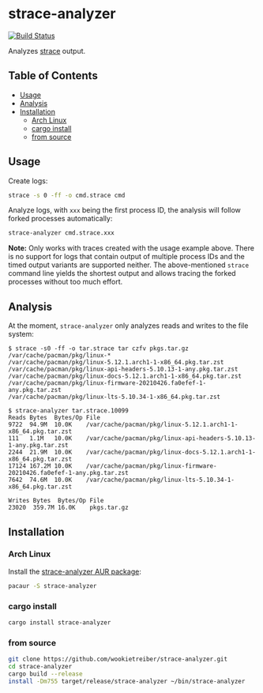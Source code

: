 strace-analyzer
===============

[![Build Status](https://travis-ci.com/wookietreiber/strace-analyzer.svg?branch=master)](https://travis-ci.com/wookietreiber/strace-analyzer)

Analyzes [strace][] output.


Table of Contents
-----------------

<!-- toc -->

- [Usage](#usage)
- [Analysis](#analysis)
- [Installation](#installation)
  * [Arch Linux](#arch-linux)
  * [cargo install](#cargo-install)
  * [from source](#from-source)

<!-- tocstop -->


Usage
-----

Create logs:

```bash
strace -s 0 -ff -o cmd.strace cmd
```

Analyze logs, with `xxx` being the first process ID, the analysis will follow
forked processes automatically:

```bash
strace-analyzer cmd.strace.xxx
```

**Note:** Only works with traces created with the usage example above. There is
no support for logs that contain output of multiple process IDs and the timed
output variants are supported neither. The above-mentioned `strace` command
line yields the shortest output and allows tracing the forked processes without
too much effort.


Analysis
--------

At the moment, `strace-analyzer` only analyzes reads and writes to the file
system:

```console
$ strace -s0 -ff -o tar.strace tar czfv pkgs.tar.gz /var/cache/pacman/pkg/linux-*
/var/cache/pacman/pkg/linux-5.12.1.arch1-1-x86_64.pkg.tar.zst
/var/cache/pacman/pkg/linux-api-headers-5.10.13-1-any.pkg.tar.zst
/var/cache/pacman/pkg/linux-docs-5.12.1.arch1-1-x86_64.pkg.tar.zst
/var/cache/pacman/pkg/linux-firmware-20210426.fa0efef-1-any.pkg.tar.zst
/var/cache/pacman/pkg/linux-lts-5.10.34-1-x86_64.pkg.tar.zst

$ strace-analyzer tar.strace.10099
Reads Bytes  Bytes/Op File
9722  94.9M  10.0K    /var/cache/pacman/pkg/linux-5.12.1.arch1-1-x86_64.pkg.tar.zst
111   1.1M   10.0K    /var/cache/pacman/pkg/linux-api-headers-5.10.13-1-any.pkg.tar.zst
2244  21.9M  10.0K    /var/cache/pacman/pkg/linux-docs-5.12.1.arch1-1-x86_64.pkg.tar.zst
17124 167.2M 10.0K    /var/cache/pacman/pkg/linux-firmware-20210426.fa0efef-1-any.pkg.tar.zst
7642  74.6M  10.0K    /var/cache/pacman/pkg/linux-lts-5.10.34-1-x86_64.pkg.tar.zst

Writes Bytes  Bytes/Op File
23020  359.7M 16.0K    pkgs.tar.gz
```


Installation
------------

### Arch Linux

Install the [strace-analyzer AUR package][aur-package]:

```bash
pacaur -S strace-analyzer
```

### cargo install

```bash
cargo install strace-analyzer
```

### from source

```bash
git clone https://github.com/wookietreiber/strace-analyzer.git
cd strace-analyzer
cargo build --release
install -Dm755 target/release/strace-analyzer ~/bin/strace-analyzer
```


[aur-package]: https://aur.archlinux.org/packages/strace-analyzer "strace-analyzer AUR package"
[strace]: http://sourceforge.net/projects/strace/ "strace home page"
